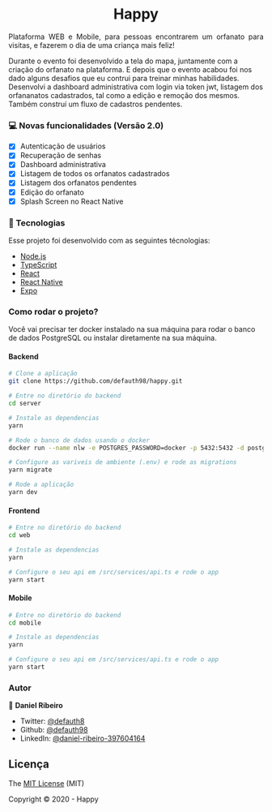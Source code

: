 <h1 align="center">Happy  </h1>

<p align="justify">Plataforma WEB e Mobile, para pessoas encontrarem um orfanato para visitas, e fazerem o dia de uma criança mais feliz!</p>

Durante o evento foi desenvolvido a tela do mapa, juntamente com a criação do orfanato na plataforma. E depois que o evento acabou foi nos dado alguns desafios que eu contrui para treinar minhas habilidades. Desenvolvi a dashboard administrativa com login via token jwt, listagem dos orfananatos cadastrados, tal como a edição e remoção dos mesmos. Também construí um fluxo de cadastros pendentes.

### :computer: Novas funcionalidades (Versão 2.0)

- [x] Autenticação de usuários
- [x] Recuperação de senhas
- [x] Dashboard administrativa
- [x] Listagem de todos os orfanatos cadastrados
- [x] Listagem dos orfanatos pendentes
- [x] Edição do orfanato
- [x] Splash Screen no React Native

### :nut_and_bolt: Tecnologias

Esse projeto foi desenvolvido com as seguintes técnologias:

- [Node.js][nodejs]
- [TypeScript][typescript]
- [React][reactjs]
- [React Native][rn]
- [Expo][expo]

[nodejs]: https://nodejs.org/
[typescript]: https://www.typescriptlang.org/
[expo]: https://expo.io/
[reactjs]: https://reactjs.org
[rn]: https://facebook.github.io/react-native/
[yarn]: https://yarnpkg.com/

### Como rodar o projeto?

Você vai precisar ter docker instalado na sua máquina para rodar o banco de dados PostgreSQL ou instalar diretamente na sua máquina.

#### Backend

```bash
# Clone a aplicação
git clone https://github.com/defauth98/happy.git

# Entre no diretório do backend
cd server

# Instale as dependencias
yarn

# Rode o banco de dados usando o docker
docker run --name nlw -e POSTGRES_PASSWORD=docker -p 5432:5432 -d postgres

# Configure as variveis de ambiente (.env) e rode as migrations
yarn migrate

# Rode a aplicação
yarn dev
```

#### Frontend

```bash
# Entre no diretório do backend
cd web

# Instale as dependencias
yarn

# Configure o seu api em /src/services/api.ts e rode o app
yarn start
```

#### Mobile

```bash
# Entre no diretório do backend
cd mobile

# Instale as dependencias
yarn

# Configure o seu api em /src/services/api.ts e rode o app
yarn start
```

### Autor

👤 **Daniel Ribeiro**

- Twitter: [@defauth8](https://twitter.com/defauth8)
- Github: [@defauth98](https://github.com/defauth98)
- LinkedIn: [@daniel-ribeiro-397604164](https://linkedin.com/in/daniel-ribeiro-397604164)

## Licença

The [MIT License]() (MIT)

Copyright :copyright: 2020 - Happy
